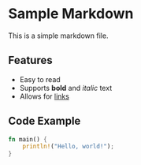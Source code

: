 # Sample Markdown

This is a simple markdown file.

## Features

- Easy to read
- Supports **bold** and *italic* text
- Allows for [links](https://www.markdownguide.org/)

## Code Example

```rust
fn main() {
    println!("Hello, world!");
}
```